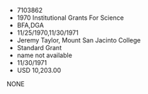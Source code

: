* 7103862
* 1970 Institutional Grants For Science
* BFA,DGA
* 11/25/1970,11/30/1971
* Jeremy Taylor, Mount San Jacinto College
* Standard Grant
*   name not available
* 11/30/1971
* USD 10,203.00

NONE